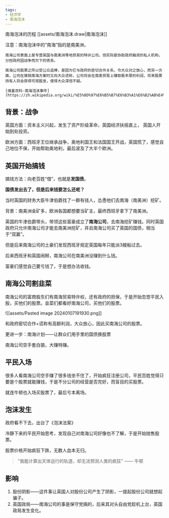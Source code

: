```yaml
---
tags: 
- 经济学
- 南海泡沫
---
```


南海泡沫的历程 [[assets/南海泡沫.draw|南海泡沫]]

注意：南海泡沫中的“南海”指的是南美洲，

```ad-cite
南海公司表面上是专营英国与南美洲等地贸易的特许公司，但实际是协助政府融资的私人机构，分担政府因战争而欠下的债务。

南海公司股票之所以受公众追捧，是因为它与政府的密切合作关系，令大众对之放心，而另一方面，公司在推销南海方案时又向大众谎称，公司将会在南美贸易上赚取极丰厚的利润，将来股票持有人将会获得可观股息，使得大众深信不疑。

[维基百科-南海泡沫事件](https://zh.wikipedia.org/wiki/%E5%8D%97%E6%B5%B7%E6%B3%A1%E6%B2%AB%E4%BA%8B%E4%BB%B6)
```

## 背景：战争

英国方面：资本主义兴起，发生了资产阶级革命，英国经济扶摇直上， 英国人开始到处投资。

欧洲方面：西班牙王位继承战争，奥地利国王和法国国王开战，英国慌了，感觉自己地位不保，开始帮助奥地利，最后波及了大半个欧洲。

## 英国开始搞钱

搞钱方法：向老百姓“借”，也就是**发国债**。

**国债发出去了，但是后来钱要怎么还呢？**

当时英国的财务大臣牛津伯爵找了一群有钱人，怂恿他们去南海（南美洲）挖矿。

背景：南美洲金矿多，欧洲各国都想要当矿主，最终西班牙拿下了南美洲。

英国的牛津伯爵带头，带领这些富豪成立了**南海公司**，去南海挖矿赚钱。同时英国政府只允许南海公司才能去南美洲挖矿，并且南海公司买了英国的国债，相当于“双赢”。

但是后来南海公司的土豪们发现西班牙规定英国每年只能派3艘船过去。

后来西班牙和英国闹掰，南海公司在南美洲没赚到什么钱。

富豪们感觉自己要亏钱了，于是想办法收钱。

## 南海公司割韭菜

南海公司的富商股东们有南海贸易特许权，还有政府的担保，于是开始忽悠平民入股，买他们的股票。韭菜们都看好南海公司，买他们的股票。

![[assets/Pasted image 20240107191930.png]]

和政府密切合作+谎称有高额利润，大众放心，因此买南海公司的股票。

更进一步：南海计划——让群众们用手里的国债换股票

南海公司空手套白狼，大赚特赚。

## 平民入场

很多人看南海公司空手赚了很多钱坐不住了，开始疯狂注册公司，平民百姓觉得只要是个股票就能赚钱，于是不分公司的经营是否完好，而盲目的买股票。

就连牛顿也入场买股票了，最后亏本离场。

## 泡沫发生

政府看不下去，出台了《泡沫法案》

冷静下来的平民开始思考，发现自己对南海公司好像也不了解，于是开始抛售股票。

股票价格开始疯狂下跌，无数人血本无归。

> "我能计算出天体运行的轨道，却无法预测人类的疯狂" —— 牛顿

## 影响

1. 股份阴影——这件事让英国人对股份公司产生了阴影，一提起股份公司就想起骗子。
2. 英国政局——南海公司的事是保守党搞的，后来其对头自由党趁机上台，英国政局发生变化。
